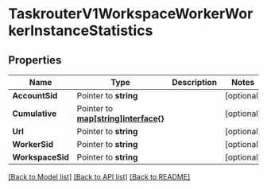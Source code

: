 # TaskrouterV1WorkspaceWorkerWorkerInstanceStatistics

## Properties

Name | Type | Description | Notes
------------ | ------------- | ------------- | -------------
**AccountSid** | Pointer to **string** |  | [optional] 
**Cumulative** | Pointer to [**map[string]interface{}**](.md) |  | [optional] 
**Url** | Pointer to **string** |  | [optional] 
**WorkerSid** | Pointer to **string** |  | [optional] 
**WorkspaceSid** | Pointer to **string** |  | [optional] 

[[Back to Model list]](../README.md#documentation-for-models) [[Back to API list]](../README.md#documentation-for-api-endpoints) [[Back to README]](../README.md)


